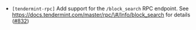 - `[tendermint-rpc]` Add support for the `/block_search` RPC endpoint. See 
<https://docs.tendermint.com/master/rpc/\#/Info/block_search> for details
([#832](https://github.com/informalsystems/tendermint-rs/issues/832))